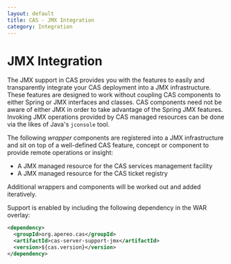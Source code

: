 ```yaml
---
layout: default
title: CAS - JMX Integration
category: Integration
---
```


# JMX Integration

The JMX support in CAS provides you with the features to easily and transparently integrate your CAS deployment into a JMX infrastructure. These features are 
designed to work without coupling CAS components to either Spring or JMX interfaces and classes. CAS components need not be aware of either JMX in order 
to take advantage of the Spring JMX features. Invoking JMX operations provided by CAS managed resources can be done via the likes of Java's `jconsole` tool.

The following *wrapper* components are registered into a JMX infrastructure and sit on top of a well-defined CAS feature, 
concept or component to provide remote operations or insight:

- A JMX managed resource for the CAS services management facility
- A JMX managed resource for the CAS ticket registry

Additional wrappers and components will be worked out and added iteratively.

Support is enabled by including the following dependency in the WAR overlay:

```xml
<dependency>
  <groupId>org.apereo.cas</groupId>
  <artifactId>cas-server-support-jmx</artifactId>
  <version>${cas.version}</version>
</dependency>
```
